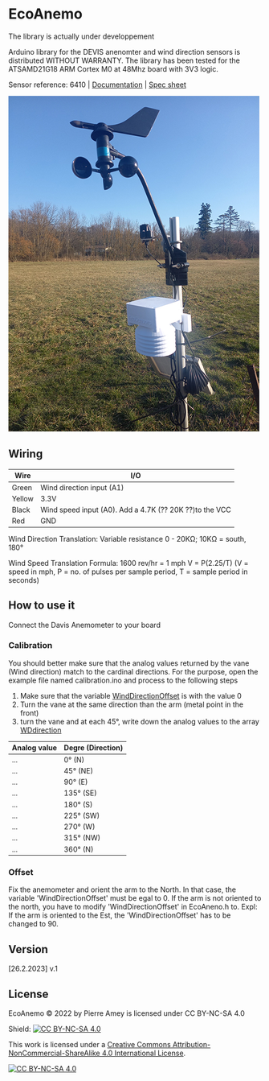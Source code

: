 # EcoAnemo

The library is actually under developpement

Arduino library for the DEVIS anenomter and wind direction sensors is distributed WITHOUT WARRANTY.
The library has been tested for the ATSAMD21G18 ARM Cortex M0 at 48Mhz board with 3V3 logic.

Sensor reference: 6410 | [Documentation](assets/07395-277_IM_6410.pdf) | [Spec sheet](assets/6410_SS.pdf)

![DEVIS anenomter](assets/station-meteo.jpg)

## Wiring

Wire | I/O
--- | ---
Green | Wind direction input (A1) 
Yellow | 3.3V
Black | Wind speed input (A0). Add a 4.7K (?? 20K ??)to the VCC
Red | GND

Wind Direction Translation: Variable resistance 0 - 20KΩ; 10KΩ = south, 180°

Wind Speed Translation Formula: 1600 rev/hr = 1 mph
V = P(2.25/T) (V = speed in mph, P = no. of pulses per sample period, T = sample period in seconds)


## How to use it
Connect the Davis Anemometer to your board

### Calibration
You should better make sure that the analog values returned by the vane (Wind direction) match to the cardinal directions. For the purpose, open the example file named calibration.ino and process to the following steps

1. Make sure that the variable [WindDirectionOffset](https://github.com/ecosensors/EcoAnemo/blob/main/EcoAnemo.h#L18) is with the value 0
2. Turn the vane at the same direction than the arm (metal point in the front)
3. turn the vane and at each 45°, write down the analog values to the array [WDdirection](https://github.com/ecosensors/EcoAnemo/blob/main/EcoAnemo.h#L23)


Analog value | Degre (Direction)
--- | ---
...	| 0° (N)
... | 45° (NE)
...	| 90° (E)
... | 135° (SE)
... | 180° (S)
... | 225° (SW)
... | 270° (W)
... | 315° (NW)
... | 360° (N)


### Offset
Fix the anemometer and orient the arm to the North. In that case, the variable 'WindDirectionOffset' must be egal to 0.
If the arm is not oriented to the north, you have to modify 'WindDirectionOffset' in EcoAneno.h to. Expl: If the arm is oriented to the Est, the 'WindDirectionOffset' has to be changed to 90.

## Version
[26.2.2023] v.1

## License
EcoAnemo © 2022 by Pierre Amey is licensed under CC BY-NC-SA 4.0

Shield: [![CC BY-NC-SA 4.0][cc-by-nc-sa-shield]][cc-by-nc-sa]

This work is licensed under a
[Creative Commons Attribution-NonCommercial-ShareAlike 4.0 International License][cc-by-nc-sa].

[![CC BY-NC-SA 4.0][cc-by-nc-sa-image]][cc-by-nc-sa]

[cc-by-nc-sa]: http://creativecommons.org/licenses/by-nc-sa/4.0/
[cc-by-nc-sa-image]: https://licensebuttons.net/l/by-nc-sa/4.0/88x31.png
[cc-by-nc-sa-shield]: https://img.shields.io/badge/License-CC%20BY--NC--SA%204.0-lightgrey.svg
